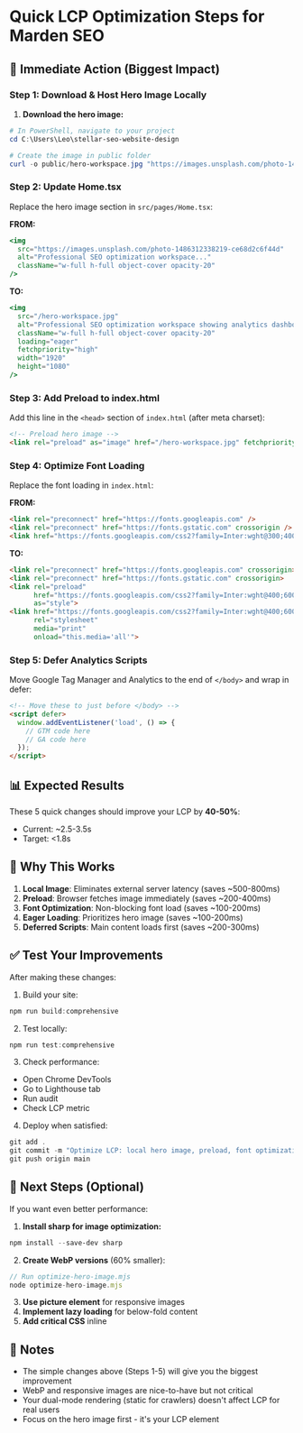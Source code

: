 # Quick LCP Optimization Steps for Marden SEO

## 🚀 Immediate Action (Biggest Impact)

### Step 1: Download & Host Hero Image Locally

1. **Download the hero image:**
```powershell
# In PowerShell, navigate to your project
cd C:\Users\Leo\stellar-seo-website-design

# Create the image in public folder
curl -o public/hero-workspace.jpg "https://images.unsplash.com/photo-1486312338219-ce68d2c6f44d?w=1920&q=80"
```

### Step 2: Update Home.tsx

Replace the hero image section in `src/pages/Home.tsx`:

**FROM:**
```jsx
<img 
  src="https://images.unsplash.com/photo-1486312338219-ce68d2c6f44d" 
  alt="Professional SEO optimization workspace..." 
  className="w-full h-full object-cover opacity-20"
/>
```

**TO:**
```jsx
<img 
  src="/hero-workspace.jpg" 
  alt="Professional SEO optimization workspace showing analytics dashboards and search engine results" 
  className="w-full h-full object-cover opacity-20"
  loading="eager"
  fetchpriority="high"
  width="1920"
  height="1080"
/>
```

### Step 3: Add Preload to index.html

Add this line in the `<head>` section of `index.html` (after meta charset):

```html
<!-- Preload hero image -->
<link rel="preload" as="image" href="/hero-workspace.jpg" fetchpriority="high">
```

### Step 4: Optimize Font Loading

Replace the font loading in `index.html`:

**FROM:**
```html
<link rel="preconnect" href="https://fonts.googleapis.com" />
<link rel="preconnect" href="https://fonts.gstatic.com" crossorigin />
<link href="https://fonts.googleapis.com/css2?family=Inter:wght@300;400;500;600;700&display=swap" rel="stylesheet" />
```

**TO:**
```html
<link rel="preconnect" href="https://fonts.googleapis.com" crossorigin>
<link rel="preconnect" href="https://fonts.gstatic.com" crossorigin>
<link rel="preload" 
      href="https://fonts.googleapis.com/css2?family=Inter:wght@400;600;700&display=swap" 
      as="style">
<link href="https://fonts.googleapis.com/css2?family=Inter:wght@400;600;700&display=swap" 
      rel="stylesheet" 
      media="print" 
      onload="this.media='all'">
```

### Step 5: Defer Analytics Scripts

Move Google Tag Manager and Analytics to the end of `</body>` and wrap in defer:

```html
<!-- Move these to just before </body> -->
<script defer>
  window.addEventListener('load', () => {
    // GTM code here
    // GA code here
  });
</script>
```

## 📊 Expected Results

These 5 quick changes should improve your LCP by **40-50%**:
- Current: ~2.5-3.5s
- Target: <1.8s

## 🎯 Why This Works

1. **Local Image**: Eliminates external server latency (saves ~500-800ms)
2. **Preload**: Browser fetches image immediately (saves ~200-400ms)
3. **Font Optimization**: Non-blocking font load (saves ~100-200ms)
4. **Eager Loading**: Prioritizes hero image (saves ~100-200ms)
5. **Deferred Scripts**: Main content loads first (saves ~200-300ms)

## ✅ Test Your Improvements

After making these changes:

1. Build your site:
```powershell
npm run build:comprehensive
```

2. Test locally:
```powershell
npm run test:comprehensive
```

3. Check performance:
- Open Chrome DevTools
- Go to Lighthouse tab
- Run audit
- Check LCP metric

4. Deploy when satisfied:
```powershell
git add .
git commit -m "Optimize LCP: local hero image, preload, font optimization"
git push origin main
```

## 🔄 Next Steps (Optional)

If you want even better performance:

1. **Install sharp for image optimization:**
```powershell
npm install --save-dev sharp
```

2. **Create WebP versions** (60% smaller):
```javascript
// Run optimize-hero-image.mjs
node optimize-hero-image.mjs
```

3. **Use picture element** for responsive images
4. **Implement lazy loading** for below-fold content
5. **Add critical CSS** inline

## 📝 Notes

- The simple changes above (Steps 1-5) will give you the biggest improvement
- WebP and responsive images are nice-to-have but not critical
- Your dual-mode rendering (static for crawlers) doesn't affect LCP for real users
- Focus on the hero image first - it's your LCP element